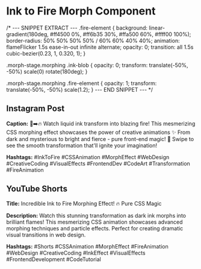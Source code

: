 # Ink to Fire Morph Component

/* --- SNIPPET EXTRACT ---
.fire-element {
    background: linear-gradient(180deg, 
        #ff4500 0%, 
        #ff6b35 30%, 
        #ffa500 60%, 
        #ffff00 100%);
    border-radius: 50% 50% 50% 50% / 60% 60% 40% 40%;
    animation: flameFlicker 1.5s ease-in-out infinite alternate;
    opacity: 0;
    transition: all 1.5s cubic-bezier(0.23, 1, 0.320, 1);
}

.morph-stage.morphing .ink-blob {
    opacity: 0;
    transform: translate(-50%, -50%) scale(0) rotate(180deg);
}

.morph-stage.morphing .fire-element {
    opacity: 1;
    transform: translate(-50%, -50%) scale(1.2);
}
--- END SNIPPET --- */

## Instagram Post
**Caption:**
🖤➡️🔥 Watch liquid ink transform into blazing fire! 
This mesmerizing CSS morphing effect showcases the power of creative animations ✨
From dark and mysterious to bright and fierce - pure front-end magic! 💫
Swipe to see the smooth transformation that'll ignite your imagination! 

**Hashtags:**
#InkToFire #CSSAnimation #MorphEffect #WebDesign #CreativeCoding #VisualEffects #FrontendDev #CodeArt #Transformation #FireAnimation

## YouTube Shorts
**Title:** Incredible Ink to Fire Morphing Effect! 🔥 Pure CSS Magic

**Description:**
Watch this stunning transformation as dark ink morphs into brilliant flames! This mesmerizing CSS animation showcases advanced morphing techniques and particle effects. Perfect for creating dramatic visual transitions in web design.

**Hashtags:**
#Shorts #CSSAnimation #MorphEffect #FireAnimation #WebDesign #CreativeCoding #InkEffect #VisualEffects #FrontendDevelopment #CodeTutorial